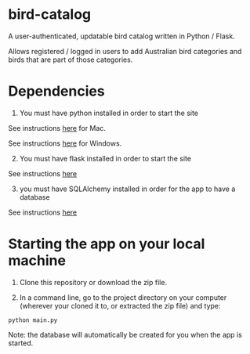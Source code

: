 # bird-catalog
A user-authenticated, updatable bird catalog written in Python / Flask. 

Allows registered / logged in users to add Australian bird categories and birds that are part of those categories.

# Dependencies

1) You must have python installed in order to start the site

See instructions [here](https://classroom.udacity.com/nanodegrees/nd004/parts/0041345401/modules/356120945175460/lessons/990110642/concepts/36256587390923#) for Mac.

See instructions [here](https://classroom.udacity.com/nanodegrees/nd004/parts/0041345401/modules/356120945175460/lessons/990110642/concepts/36691786570923#) for Windows.

2) You must have flask installed in order to start the site

See instructions [here](https://pypi.python.org/pypi/Flask/0.12)

3) you must have SQLAlchemy installed in order for the app to have a database

See instructions [here](https://www.sqlalchemy.org/download.html)

# Starting the app on your local machine

1) Clone this repository or download the zip file.

2) In a command line, go to the project directory on your computer (wherever your cloned it to, or extracted the zip file) and type:
```
python main.py
```

Note: the database will automatically be created for you when the app is started.
